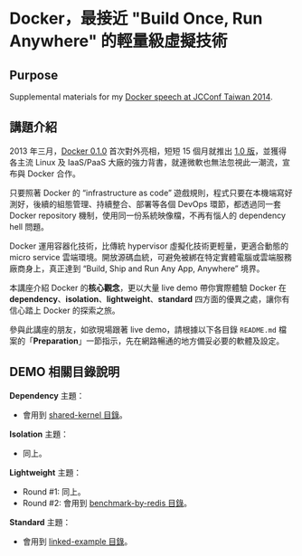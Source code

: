 Docker，最接近 "Build Once, Run Anywhere" 的輕量級虛擬技術
=========================

## Purpose

Supplemental materials for my [Docker speech at JCConf Taiwan 2014](http://jcconf.tw/docker-most-write-once-run-anywhere.html).


## 講題介紹

2013 年三月，[Docker 0.1.0](https://github.com/docker/docker/tree/v0.1.0) 首次對外亮相，短短 15 個月就推出 [1.0 版](https://github.com/docker/docker/tree/v1.0.0)，並獲得各主流 Linux 及 IaaS/PaaS 大廠的強力背書，就連微軟也無法忽視此一潮流，宣布與 Docker 合作。

只要照著 Docker 的 “infrastructure as code” 遊戲規則，程式只要在本機端寫好測好，後續的組態管理、持續整合、部署等各個 DevOps 環節，都透過同一套 Docker repository 機制，使用同一份系統映像檔，不再有惱人的 dependency hell 問題。

Docker 運用容器化技術，比傳統 hypervisor 虛擬化技術更輕量，更適合動態的 micro service 雲端環境。開放源碼血統，可避免被綁在特定實體電腦或雲端服務廠商身上，真正達到 “Build, Ship and Run Any App, Anywhere” 境界。

本講座介紹 Docker 的**核心觀念**，更以大量 live demo 帶你實際體驗 Docker 在 **dependency**、**isolation**、**lightweight**、**standard** 四方面的優異之處，讓你有信心踏上 Docker 的探索之旅。


參與此講座的朋友，如欲現場跟著 live demo，請根據以下各目錄 `README.md` 檔案的「**Preparation**」一節指示，先在網路暢通的地方備妥必要的軟體及設定。



## DEMO 相關目錄說明

**Dependency** 主題：

  - 會用到 [shared-kernel 目錄](shared-kernel/)。

**Isolation** 主題：

  - 同上。

**Lightweight** 主題：

  - Round #1: 同上。
  - Round #2: 會用到 [benchmark-by-redis 目錄](benchmark-by-redis/)。


**Standard** 主題：

  - 會用到 [linked-example 目錄](linked-example/)。
